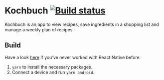 # Kochbuch [![Build status](https://build.appcenter.ms/v0.1/apps/d60354c4-bcca-46e3-9e74-5c4acc35e06a/branches/master/badge)](https://appcenter.ms)

Kochbuch is an app to view recipes, save ingredients in a shopping list and manage a weekly plan of recipes.

## Build

Have a look [here](https://facebook.github.io/react-native/docs/getting-started.html) if you've never worked with React Native before.

1. `yarn` to install the necessary packages.
2. Connect a device and run `yarn android`.